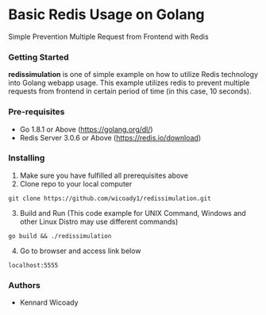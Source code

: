 # Basic Redis Usage on Golang
Simple Prevention Multiple Request from Frontend with Redis

### Getting Started
**redissimulation** is one of simple example on how to utilize Redis technology into Golang webapp usage. This example utilizes redis to prevent multiple requests from frontend in certain period of time (in this case, 10 seconds).

### Pre-requisites
- Go 1.8.1 or Above (https://golang.org/dl/)
- Redis Server 3.0.6 or Above (https://redis.io/download)

### Installing
1. Make sure you have fulfilled all prerequisites above
2. Clone repo to your local computer
```
git clone https://github.com/wicoady1/redissimulation.git
```
3. Build and Run
(This code example for UNIX Command, Windows and other Linux Distro may use different commands)
```
go build && ./redissimulation
```
4. Go to browser and access link below
```
localhost:5555
```

### Authors
- Kennard Wicoady
